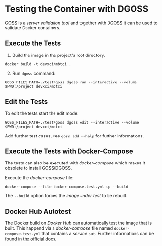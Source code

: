 # Testing the Container with DGOSS

[GOSS](https://github.com/aelsabbahy/goss) is a *server validation tool* and together with [DGOSS](https://github.com/aelsabbahy/goss/tree/master/extras/dgoss) it can be used to validate Docker containers.

## Execute the Tests

1. Build the image in the project's root directory:

```shell
docker build -t devxci/mbtci .
```

2. Run `dgoss` command:

```shell
GOSS_FILES_PATH=./test/goss dgoss run --interactive --volume $PWD:/project devxci/mbtci
```

## Edit the Tests

To edit the tests start the edit mode:

```shell
GOSS_FILES_PATH=./test/goss dgoss edit --interactive --volume $PWD:/project devxci/mbtci
```

Add further test cases, see `goss add --help` for further informations.

## Execute the Tests with Docker-Compose

The tests can also be executed with *docker-compose* which makes it obsolete to install GOSS/DGOSS.

Execute the *docker-compose* file:

```shell
docker-compose --file docker-compose.test.yml up --build
```

The `--build` option forces the *image under test* to be rebuilt.

## Docker Hub Autotest

The Docker build on *Docker Hub* can automatically test the image that is built. This happend via a *docker-compose* file named `docker-compose.test.yml` that contains a *service* `sut`.
Further informations can be found in [the official docs](https://docs.docker.com/docker-hub/builds/automated-testing/).
